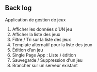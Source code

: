 Back log
--------
Application de gestion de jeux

 1. Afficher les données d’UN jeu
 2. Afficher la liste des jeux 
 3. Filtre / Tri sur la liste des jeux
 4. Template alternatif pour la liste des jeux
 5. Édition d’un jeu
 6. Single Page App : Liste / édition
 7. Sauvegarde / Suppression d'un jeu
 8. Brancher sur un serveur existant 